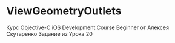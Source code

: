 # ViewGeometryOutlets
Курс Objective-C iOS Development Course Beginner от Алексея Скутаренко Задание из Урока 20
